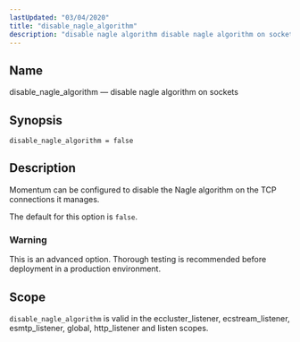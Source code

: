 ```yaml
---
lastUpdated: "03/04/2020"
title: "disable_nagle_algorithm"
description: "disable nagle algorithm disable nagle algorithm on sockets disable nagle algorithm false Momentum can be configured to disable the Nagle algorithm on the TCP connections it manages The default for this option is false This is an advanced option Thorough testing is recommended before deployment in a production environment disable..."
---
```


<a name="conf.ref.disable_nagle_algorithm"></a> 
## Name

disable_nagle_algorithm — disable nagle algorithm on sockets

## Synopsis

`disable_nagle_algorithm = false`

<a name="idp8917712"></a> 
## Description

Momentum can be configured to disable the Nagle algorithm on the TCP connections it manages.

The default for this option is `false`.

### Warning

This is an advanced option. Thorough testing is recommended before deployment in a production environment.

<a name="idp8921200"></a> 
## Scope

`disable_nagle_algorithm` is valid in the eccluster_listener, ecstream_listener, esmtp_listener, global, http_listener and listen scopes.